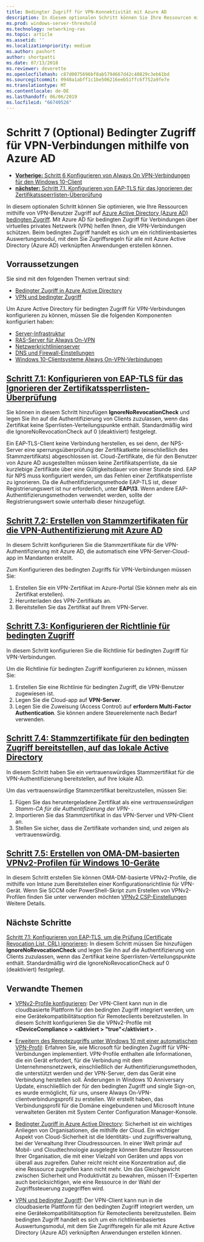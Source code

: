 ```yaml
---
title: Bedingter Zugriff für VPN-Konnektivität mit Azure AD
description: In diesem optionalen Schritt können Sie Ihre Ressourcen mithilfe von Azure Active Directory (Azure AD) bedingten Zugriff von autorisierten VPN-Benutzerzugriff optimieren.
ms.prod: windows-server-threshold
ms.technology: networking-ras
ms.topic: article
ms.assetid: ''
ms.localizationpriority: medium
ms.author: pashort
author: shortpatti
ms.date: 07/13/2018
ms.reviewer: deverette
ms.openlocfilehash: c87d0075696bf8ab5794667d42c40829c3eb61bd
ms.sourcegitcommit: 0948a1abff1c1be506216eeb51ffc6f752a9fe7e
ms.translationtype: MT
ms.contentlocale: de-DE
ms.lasthandoff: 06/06/2019
ms.locfileid: "66749526"
---
```

# <a name="step-7-optional-conditional-access-for-vpn-connectivity-using-azure-ad"></a>Schritt 7 (Optional) Bedingter Zugriff für VPN-Verbindungen mithilfe von Azure AD

- [**Vorherige:** Schritt 6 Konfigurieren von Always On VPN-Verbindungen für den Windows 10-Client](always-on-vpn/deploy/vpn-deploy-client-vpn-connections.md)
- [**nächster:** Schritt 7.1. Konfigurieren von EAP-TLS für das Ignorieren der Zertifikatssperrlisten-Überprüfung](vpn-config-eap-tls-to-ignore-crl-checking.md)

In diesem optionalen Schritt können Sie optimieren, wie Ihre Ressourcen mithilfe von VPN-Benutzer Zugriff auf [Azure Active Directory (Azure AD) bedingten Zugriff](https://docs.microsoft.com/azure/active-directory/active-directory-conditional-access-azure-portal). Mit Azure AD für bedingten Zugriff für Verbindungen über virtuelles privates Netzwerk (VPN) helfen Ihnen, die VPN-Verbindungen schützen. Beim bedingten Zugriff handelt es sich um ein richtlinienbasiertes Auswertungsmodul, mit dem Sie Zugriffsregeln für alle mit Azure Active Directory (Azure AD) verknüpften Anwendungen erstellen können. 

## <a name="prerequisites"></a>Vorraussetzungen

Sie sind mit den folgenden Themen vertraut sind:
- [Bedingter Zugriff in Azure Active Directory](https://docs.microsoft.com/azure/active-directory/active-directory-conditional-access-azure-portal)
- [VPN und bedingter Zugriff](https://docs.microsoft.com/windows/access-protection/vpn/vpn-conditional-access)

Um Azure Active Directory für bedingten Zugriff für VPN-Verbindungen konfigurieren zu können, müssen Sie die folgenden Komponenten konfiguriert haben:
- [Server-Infrastruktur](always-on-vpn/deploy/vpn-deploy-server-infrastructure.md)
- [RAS-Server für Always On-VPN](always-on-vpn/deploy/vpn-deploy-ras.md)
- [Netzwerkrichtlinienserver](always-on-vpn/deploy/vpn-deploy-nps.md)
- [DNS und Firewall-Einstellungen](always-on-vpn/deploy/vpn-deploy-dns-firewall.md)
- [Windows 10-Clientsysteme Always On-VPN-Verbindungen](always-on-vpn/deploy/vpn-deploy-client-vpn-connections.md)

## <a name="step-71-configure-eap-tls-to-ignore-certificate-revocation-list-crl-checkingvpn-config-eap-tls-to-ignore-crl-checkingmd"></a>[Schritt 7.1: Konfigurieren von EAP-TLS für das Ignorieren der Zertifikatssperrlisten-Überprüfung](vpn-config-eap-tls-to-ignore-crl-checking.md)

Sie können in diesem Schritt hinzufügen **IgnoreNoRevocationCheck** und legen Sie ihn auf die Authentifizierung von Clients zuzulassen, wenn das Zertifikat keine Sperrlisten-Verteilungspunkte enthält. Standardmäßig wird die IgnoreNoRevocationCheck auf 0 (deaktiviert) festgelegt.

Ein EAP-TLS-Client keine Verbindung herstellen, es sei denn, der NPS-Server eine sperrungsüberprüfung der Zertifikatkette (einschließlich des Stammzertifikats) abgeschlossen ist. Cloud-Zertifikate, die für den Benutzer von Azure AD ausgestellten müssen keine Zertifikatsperrliste, da sie kurzlebige Zertifikate über eine Gültigkeitsdauer von einer Stunde sind. EAP für NPS muss konfiguriert werden, um das Fehlen einer Zertifikatsperrliste zu ignorieren. Da die Authentifizierungsmethode EAP-TLS ist, dieser Registrierungswert ist nur erforderlich, unter **EAP\13**. Wenn andere EAP-Authentifizierungsmethoden verwendet werden, sollte der Registrierungswert sowie unterhalb dieser hinzugefügt.

## <a name="step-72-create-root-certificates-for-vpn-authentication-with-azure-advpn-create-root-cert-for-vpn-auth-azure-admd"></a>[Schritt 7.2: Erstellen von Stammzertifikaten für die VPN-Authentifizierung mit Azure AD](vpn-create-root-cert-for-vpn-auth-azure-ad.md)

In diesem Schritt konfigurieren Sie die Stammzertifikate für die VPN-Authentifizierung mit Azure AD, die automatisch eine VPN-Server-Cloud-app im Mandanten erstellt.  

Zum Konfigurieren des bedingten Zugriffs für VPN-Verbindungen müssen Sie:
1. Erstellen Sie ein VPN-Zertifikat im Azure-Portal (Sie können mehr als ein Zertifikat erstellen).
2. Herunterladen des VPN-Zertifikats an.
3. Bereitstellen Sie das Zertifikat auf Ihrem VPN-Server.

## <a name="step-73-configure-the-conditional-access-policyvpn-config-conditional-access-policymd"></a>[Schritt 7.3: Konfigurieren der Richtlinie für bedingten Zugriff](vpn-config-conditional-access-policy.md)

In diesem Schritt konfigurieren Sie die Richtlinie für bedingten Zugriff für VPN-Verbindungen.

Um die Richtlinie für bedingten Zugriff konfigurieren zu können, müssen Sie:

1. Erstellen Sie eine Richtlinie für bedingten Zugriff, die VPN-Benutzer zugewiesen ist.
2. Legen Sie die Cloud-app auf **VPN-Server**.
3. Legen Sie die Zuweisung (Access Control) auf **erfordern Multi-Factor Authentication**.  Sie können andere Steuerelemente nach Bedarf verwenden.

## <a name="step-74-deploy-conditional-access-root-certificates-to-on-premises-advpn-deploy-cond-access-root-cert-to-on-premise-admd"></a>[Schritt 7.4: Stammzertifikate für den bedingten Zugriff bereitstellen, auf das lokale Active Directory](vpn-deploy-cond-access-root-cert-to-on-premise-ad.md)

In diesem Schritt haben Sie ein vertrauenswürdiges Stammzertifikat für die VPN-Authentifizierung bereitstellen, auf Ihre lokale AD.

Um das vertrauenswürdige Stammzertifikat bereitzustellen, müssen Sie:
1. Fügen Sie das heruntergeladene Zertifikat als eine *vertrauenswürdigen Stamm-CA für die Authentifizierung der VPN-* .
2. Importieren Sie das Stammzertifikat in das VPN-Server und VPN-Client an.
3. Stellen Sie sicher, dass die Zertifikate vorhanden sind, und zeigen als vertrauenswürdig.

## <a name="step-75-create-oma-dm-based-vpnv2-profiles-to-windows-10-devicesvpn-create-oma-dm-based-vpnv2-profilesmd"></a>[Schritt 7.5: Erstellen von OMA-DM-basierten VPNv2-Profilen für Windows 10-Geräte](vpn-create-oma-dm-based-vpnv2-profiles.md)

In diesem Schritt erstellen Sie können OMA-DM-basierte VPNv2-Profile, die mithilfe von Intune zum Bereitstellen einer Konfigurationsrichtlinie für VPN-Gerät. Wenn Sie SCCM oder PowerShell-Skript zum Erstellen von VPNv2-Profilen finden Sie unter verwenden möchten [VPNv2 CSP-Einstellungen](https://docs.microsoft.com/windows/client-management/mdm/vpnv2-csp) Weitere Details. 

## <a name="next-steps"></a>Nächste Schritte

[Schritt 7.1: Konfigurieren von EAP-TLS, um die Prüfung (Certificate Revocation List, CRL) ignorieren](vpn-config-eap-tls-to-ignore-crl-checking.md): In diesem Schritt müssen Sie hinzufügen **IgnoreNoRevocationCheck** und legen Sie ihn auf die Authentifizierung von Clients zuzulassen, wenn das Zertifikat keine Sperrlisten-Verteilungspunkte enthält. Standardmäßig wird die IgnoreNoRevocationCheck auf 0 (deaktiviert) festgelegt.

## <a name="related-topics"></a>Verwandte Themen

- [VPNv2-Profile konfigurieren](https://docs.microsoft.com/windows/access-protection/vpn/vpn-conditional-access): Der VPN-Client kann nun in die cloudbasierte Plattform für den bedingten Zugriff integriert werden, um eine Gerätekompatibilitätsoption für Remoteclients bereitzustellen. In diesem Schritt konfigurieren Sie die VPNv2-Profile mit  **\<DeviceCompliance > \<aktiviert > "true"\</aktiviert >** . 

- [Erweitern des Remotezugriffs unter Windows 10 mit einer automatischen VPN-Profil](https://www.microsoft.com/itshowcase/Article/Content/894/Enhancing-remote-access-in-Windows-10-with-an-automatic-VPN-profile): Erfahren Sie, wie Microsoft für bedingten Zugriff für VPN-Verbindungen implementiert. VPN-Profile enthalten alle Informationen, die ein Gerät erfordert, für die Verbindung mit dem Unternehmensnetzwerk, einschließlich der Authentifizierungsmethoden, die unterstützt werden und der VPN-Server, dem das Gerät eine Verbindung herstellen soll. Änderungen in Windows 10 Anniversary Update, einschließlich der für den bedingten Zugriff und single Sign-on, es wurde ermöglicht, für uns, unsere Always On-VPN-clientverbindungsprofil zu erstellen. Wir erstellt haben, das Verbindungsprofil für die Domäne eingebundenen und Microsoft Intune verwalteten Geräten mit System Center Configuration Manager-Konsole.

- [Bedingter Zugriff in Azure Active Directory](https://docs.microsoft.com/azure/active-directory/active-directory-conditional-access-azure-portal): Sicherheit ist ein wichtiges Anliegen von Organisationen, die mithilfe der Cloud. Ein wichtiger Aspekt von Cloud-Sicherheit ist die Identitäts- und zugriffsverwaltung, bei der Verwaltung Ihrer Cloudressourcen. In einer Welt primär auf Mobil- und Cloudtechnologie ausgelegte können Benutzer Ressourcen Ihrer Organisation, die mit einer Vielzahl von Geräten und apps von überall aus zugreifen. Daher reicht reicht eine Konzentration auf, die eine Ressource zugreifen kann nicht mehr. Um das Gleichgewicht zwischen Sicherheit und Produktivität zu bewahren, müssen IT-Experten auch berücksichtigen, wie eine Ressource in der Wahl der Zugriffssteuerung zugegriffen wird.

- [VPN und bedingter Zugriff](https://docs.microsoft.com/windows/access-protection/vpn/vpn-conditional-access): Der VPN-Client kann nun in die cloudbasierte Plattform für den bedingten Zugriff integriert werden, um eine Gerätekompatibilitätsoption für Remoteclients bereitzustellen. Beim bedingten Zugriff handelt es sich um ein richtlinienbasiertes Auswertungsmodul, mit dem Sie Zugriffsregeln für alle mit Azure Active Directory (Azure AD) verknüpften Anwendungen erstellen können.
